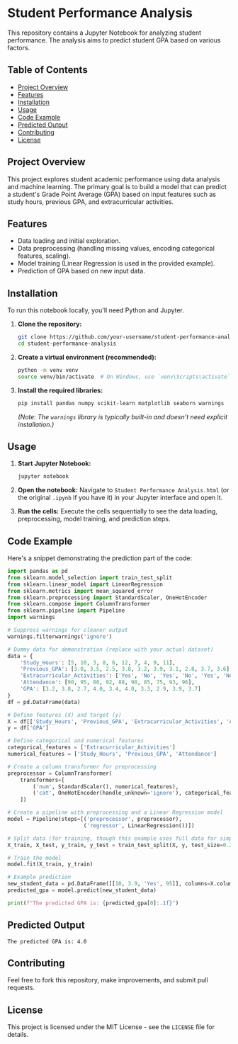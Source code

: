# Student Performance Analysis

This repository contains a Jupyter Notebook for analyzing student performance. The analysis aims to predict student GPA based on various factors.

## Table of Contents

- [Project Overview](#project-overview)
- [Features](#features)
- [Installation](#installation)
- [Usage](#usage)
- [Code Example](#code-example)
- [Predicted Output](#predicted-output)
- [Contributing](#contributing)
- [License](#license)

## Project Overview

This project explores student academic performance using data analysis and machine learning. The primary goal is to build a model that can predict a student's Grade Point Average (GPA) based on input features such as study hours, previous GPA, and extracurricular activities.

## Features

- Data loading and initial exploration.
- Data preprocessing (handling missing values, encoding categorical features, scaling).
- Model training (Linear Regression is used in the provided example).
- Prediction of GPA based on new input data.

## Installation

To run this notebook locally, you'll need Python and Jupyter.

1.  **Clone the repository:**
    ```bash
    git clone https://github.com/your-username/student-performance-analysis.git
    cd student-performance-analysis
    ```

2.  **Create a virtual environment (recommended):**
    ```bash
    python -m venv venv
    source venv/bin/activate  # On Windows, use `venv\Scripts\activate`
    ```

3.  **Install the required libraries:**
    ```bash
    pip install pandas numpy scikit-learn matplotlib seaborn warnings
    ```
    *(Note: The `warnings` library is typically built-in and doesn't need explicit installation.)*

## Usage

1.  **Start Jupyter Notebook:**
    ```bash
    jupyter notebook
    ```

2.  **Open the notebook:**
    Navigate to `Student Performance Analysis.html` (or the original `.ipynb` if you have it) in your Jupyter interface and open it.

3.  **Run the cells:**
    Execute the cells sequentially to see the data loading, preprocessing, model training, and prediction steps.

## Code Example

Here's a snippet demonstrating the prediction part of the code:

```python
import pandas as pd
from sklearn.model_selection import train_test_split
from sklearn.linear_model import LinearRegression
from sklearn.metrics import mean_squared_error
from sklearn.preprocessing import StandardScaler, OneHotEncoder
from sklearn.compose import ColumnTransformer
from sklearn.pipeline import Pipeline
import warnings

# Suppress warnings for cleaner output
warnings.filterwarnings('ignore')

# Dummy data for demonstration (replace with your actual dataset)
data = {
    'Study_Hours': [5, 10, 3, 8, 6, 12, 7, 4, 9, 11],
    'Previous_GPA': [3.0, 3.5, 2.5, 3.8, 3.2, 3.9, 3.1, 2.8, 3.7, 3.6],
    'Extracurricular_Activities': ['Yes', 'No', 'Yes', 'No', 'Yes', 'No', 'Yes', 'No', 'Yes', 'No'],
    'Attendance': [90, 95, 80, 92, 88, 98, 85, 75, 93, 96],
    'GPA': [3.2, 3.8, 2.7, 4.0, 3.4, 4.0, 3.3, 2.9, 3.9, 3.7]
}
df = pd.DataFrame(data)

# Define features (X) and target (y)
X = df[['Study_Hours', 'Previous_GPA', 'Extracurricular_Activities', 'Attendance']]
y = df['GPA']

# Define categorical and numerical features
categorical_features = ['Extracurricular_Activities']
numerical_features = ['Study_Hours', 'Previous_GPA', 'Attendance']

# Create a column transformer for preprocessing
preprocessor = ColumnTransformer(
    transformers=[
        ('num', StandardScaler(), numerical_features),
        ('cat', OneHotEncoder(handle_unknown='ignore'), categorical_features)
    ])

# Create a pipeline with preprocessing and a Linear Regression model
model = Pipeline(steps=[('preprocessor', preprocessor),
                        ('regressor', LinearRegression())])

# Split data (for training, though this example uses full data for simplicity)
X_train, X_test, y_train, y_test = train_test_split(X, y, test_size=0.2, random_state=42)

# Train the model
model.fit(X_train, y_train)

# Example prediction
new_student_data = pd.DataFrame([[10, 3.9, 'Yes', 95]], columns=X.columns)
predicted_gpa = model.predict(new_student_data)

print(f"The predicted GPA is: {predicted_gpa[0]:.1f}")
```

## Predicted Output

```
The predicted GPA is: 4.0
```

## Contributing

Feel free to fork this repository, make improvements, and submit pull requests.

## License

This project is licensed under the MIT License - see the `LICENSE` file for details.
